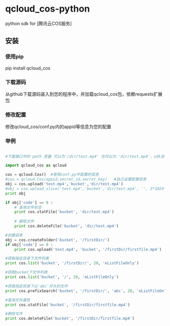 # qcloud_cos-python
python sdk for [腾讯云COS服务]

## 安装

### 使用pip
pip install qcloud_cos

### 下载源码
从github下载源码装入到您的程序中，并加载qcloud_cos包，依赖requests扩展包

### 修改配置
修改qcloud_cos/conf.py内的appid等信息为您的配置

### 举例
```python

#下面接口中的 path 变量 可以为'/dir/test.mp4' 也可以为 'dir/test.mp4'，sdk会自动补齐

import qcloud_cos as qcloud

cos = qcloud.Cos()	#使用conf.py中配置的信息
#cos = qcloud.Cos(appid,secret_id,secret_key)	#自己设置配置信息
obj = cos.upload('test.mp4','bucket','dir/test.mp4')	
#obj = cos.upload_slice('test.mp4','bucket','dir/test.mp4', '', 3*1024*1024)	#分片上传，适用于较大文件
print obj

if obj['code'] == 0 :
    # 查询文件状态
    print cos.statFile('bucket', 'dir/test.mp4')
    
    # 删除文件
    print cos.deleteFile('bucket', 'dir/test.mp4')

#创建目录
obj = cos.createFolder('bucket', '/firstDir/')
if obj['code'] == 0 :
    print cos.upload('test.mp4', 'bucket', '/firstDir/firstfile.mp4')

#获取指定目录下文件列表
print cos.list('bucket', '/firstDir/', 20, 'eListFileOnly')

#获取bucket下文件列表
print cos.list('bucket', '/', 20, 'eListFileOnly')

#获取指定目录下以'abc'开头的文件
print cos.prefixSearch('bucket', '/firstDir/', 'abc', 20, 'eListFileOnly')

#查询文件属性
print cos.statFile('bucket', '/firstDir/firstfile.mp4')

#删除文件
print cos.deleteFile('bucket', '/firstDir/firstfile.mp4')
```
